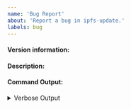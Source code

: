 ```yaml
---
name: 'Bug Report'
about: 'Report a bug in ipfs-update.'
labels: bug
---
```


#### Version information:
<!-- Output From `ipfs-update --version`

Please check dist.ipfs.tech for a newer version of ipfs-update and update if necessary. Report back if the problem persists.
-->

#### Description:
<!-- This is where you get to tell us what went wrong. When doing so, please make sure to include *all* relevant information.

Please try to include:
  * What you were doing when you experienced the bug.
  * Any error messages you saw, *where* you saw them, and what you believe may have caused them (if you have any ideas).
  * When possible, steps to reliably produce the bug.
-->

#### Command Output:

<details>
<summary>Verbose Output</summary>

```
Please run the problematic/failed command with the `--verbose` flag and post the entire output here.
```

</details>
